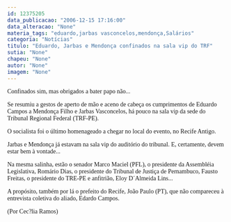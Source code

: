 ```yaml
---
id: 12375205
data_publicacao: "2006-12-15 17:16:00"
data_alteracao: "None"
materia_tags: "eduardo,jarbas vasconcelos,mendonça,Salários"
categoria: "Notícias"
titulo: "Eduardo, Jarbas e Mendonça confinados na sala vip do TRF"
sutia: "None"
chapeu: "None"
autor: "None"
imagem: "None"
---
```

<p><P><FONT face=Verdana>Confinados sim, mas obrigados a bater papo não... </FONT></P></p>
<p><P><FONT face=Verdana>Se resumiu a gestos de aperto de mão e aceno de cabeça os cumprimentos de Eduardo Campos a Mendonça Filho e Jarbas Vasconcelos, há pouco na sala vip da sede do Tribunal Regional Federal (TRF-PE).</FONT></P></p>
<p><P><FONT face=Verdana>O socialista&nbsp;foi o último homenageado a chegar no local do evento, no Recife Antigo. </FONT></P></p>
<p><P><FONT face=Verdana>Jarbas e Mendonça já&nbsp;estavam na sala vip do auditório do tribunal.&nbsp;E, certamente,&nbsp;devem estar bem à vontade... </FONT></P></p>
<p><P><FONT face=Verdana>Na mesma salinha, estão o senador Marco </FONT><FONT face=Verdana>Maciel (PFL), o presidente da Assembléia Legislativa, Romário Dias, o presidente do Tribunal de Justiça de Pernambuco, Fausto Freitas, o presidente do TRE-PE e anfitrião, Eloy D´Almeida Lins...</FONT></P></p>
<p><P><FONT face=Verdana>A propósito, também por lá o prefeito do Recife, João Paulo (PT), que não compareceu à entrevista coletiva do aliado, Edardo Campos.</FONT></P></p>
<p><P><FONT face=Verdana>(Por Cec?lia Ramos)</FONT></P> </p>
